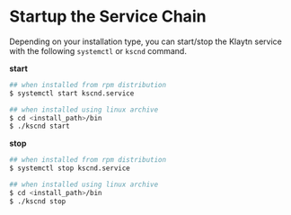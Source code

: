 # Startup the Service Chain

Depending on your installation type, you can start/stop the Klaytn service with the following `systemctl` or `kscnd` command.

**start**

```bash
## when installed from rpm distribution 
$ systemctl start kscnd.service

## when installed using linux archive
$ cd <install_path>/bin
$ ./kscnd start
```

**stop**

```bash
## when installed from rpm distribution 
$ systemctl stop kscnd.service

## when installed using linux archive
$ cd <install_path>/bin
$ ./kscnd stop
```

